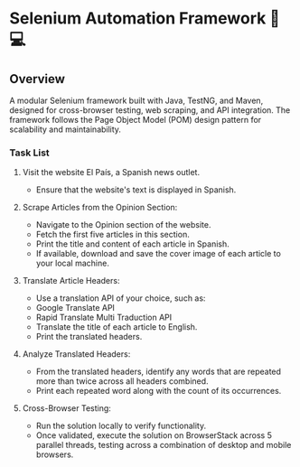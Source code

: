 <h1>Selenium Automation Framework 🧪💻</h1>

<h2>Overview</h2>
A modular Selenium framework built with Java, TestNG, and Maven, designed for cross-browser testing, web scraping, and API integration.
The framework follows the Page Object Model (POM) design pattern for scalability and maintainability.

<h3>Task List</h3>

1) Visit the website El País, a Spanish news outlet.
      - Ensure that the website's text is displayed in Spanish.
        
2) Scrape Articles from the Opinion Section:
      - Navigate to the Opinion section of the website.
      - Fetch the first five articles in this section.
      - Print the title and content of each article in Spanish.
      - If available, download and save the cover image of each article to your local machine.
        
3) Translate Article Headers:
      - Use a translation API of your choice, such as:
      - Google Translate API
      - Rapid Translate Multi Traduction API
      - Translate the title of each article to English.
      - Print the translated headers.
        
4) Analyze Translated Headers:
      - From the translated headers, identify any words that are repeated more than twice across all headers combined.
      - Print each repeated word along with the count of its occurrences.

5) Cross-Browser Testing:
      - Run the solution locally to verify functionality.
      - Once validated, execute the solution on BrowserStack across 5 parallel threads, testing across a combination of desktop and mobile browsers.
